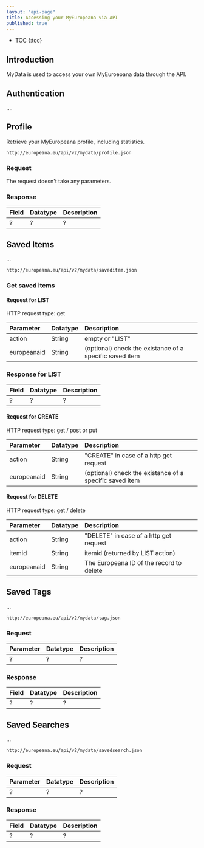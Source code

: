 ```yaml
---
layout: "api-page"
title: Accessing your MyEuropeana via API
published: true
---
```


* TOC
{:toc}

## Introduction

MyData is used to access your own MyEuroepana data through the API. 

## Authentication

....

## Profile

Retrieve your MyEuropeana profile, including statistics.

```
http://europeana.eu/api/v2/mydata/profile.json
```

### Request

The request doesn't take any parameters.

### Response

| Field | Datatype | Description |
|:-------------|:-------------|:-----|
| ? | ? | ? |


## Saved Items

...

```
http://europeana.eu/api/v2/mydata/saveditem.json
```

### Get saved items

#### Request for LIST
HTTP request type: get

| Parameter | Datatype | Description |
|:-------------|:-------------|:-----|
| action | String | empty or "LIST" |
| europeanaid | String | (optional) check the existance of a specific saved item |


### Response for LIST

| Field | Datatype | Description |
|:-------------|:-------------|:-----|
| ? | ? | ? |

#### Request for CREATE
HTTP request type: get / post or put

| Parameter | Datatype | Description |
|:-------------|:-------------|:-----|
| action | String | "CREATE" in case of a http get request |
| europeanaid | String | (optional) check the existance of a specific saved item |


#### Request for DELETE
HTTP request type: get / delete

| Parameter | Datatype | Description |
|:-------------|:-------------|:-----|
| action | String | "DELETE" in case of a http get request |
| itemid | String | itemid (returned by LIST action) |
| europeanaid | String | The Europeana ID of the record to delete |

## Saved Tags

...

```
http://europeana.eu/api/v2/mydata/tag.json
```

### Request

| Parameter | Datatype | Description |
|:-------------|:-------------|:-----|
| ? | ? | ? |


### Response

| Field | Datatype | Description |
|:-------------|:-------------|:-----|
| ? | ? | ? |


## Saved Searches

...

```
http://europeana.eu/api/v2/mydata/savedsearch.json
```

### Request

| Parameter | Datatype | Description |
|:-------------|:-------------|:-----|
| ? | ? | ? |


### Response

| Field | Datatype | Description |
|:-------------|:-------------|:-----|
| ? | ? | ? |
